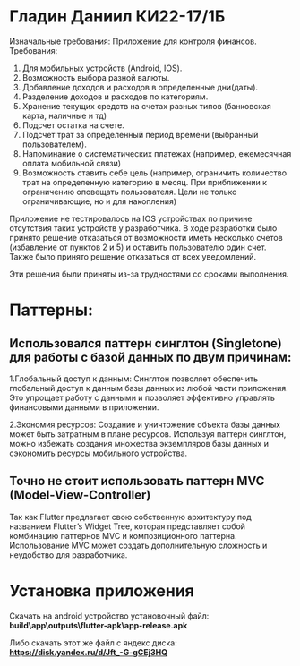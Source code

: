 # Гладин Даниил КИ22-17/1Б

Изначальные требования:
Приложение для контроля финансов. Требования:
1. Для мобильных устройств (Android, IOS).
2. Возможность выбора разной валюты.
3. Добавление доходов и расходов в определенные дни(даты).
4. Разделение доходов и расходов по категориям.
5. Хранение текущих средств на счетах разных типов (банковская карта, наличные и тд)
6. Подсчет остатка на счете.
7. Подсчет трат за определенный период времени (выбранный пользователем).
8. Напоминание о систематических платежах (например, ежемесячная оплата мобильной
связи)
9. Возможность ставить себе цель (например, ограничить количество трат на определенную
категорию в месяц. При приближении к ограничению оповещать пользователя. Цели не
только ограничивающие, но и для накопления)

Приложение не тестировалось на IOS устройствах по причине отсутствия таких устройств у разработчика. 
В ходе разработки было принято решение отказаться от возможности иметь несколько счетов (избавление от пунктов 2 и 5) и оставить пользователю один счет. Также было принято решение отказаться от всех уведомлений.

Эти решения были приняты из-за трудностями со сроками выполнения.

# Паттерны:

## Использовался паттерн синглтон (Singletone) для работы с базой данных по двум причинам:

1.Глобальный доступ к данным: Синглтон позволяет обеспечить глобальный доступ к данным базы данных из любой части приложения. Это упрощает работу с данными и позволяет эффективно управлять финансовыми данными в приложении.

2.Экономия ресурсов: Создание и уничтожение объекта базы данных может быть затратным в плане ресурсов. Используя паттерн синглтон, можно избежать создания множества экземпляров базы данных и сэкономить ресурсы мобильного устройства.

## Точно не стоит использовать паттерн MVC (Model-View-Controller)

Так как Flutter предлагает свою собственную архитектуру под названием Flutter’s Widget Tree, которая представляет собой комбинацию паттернов MVC и композиционного паттерна. Использование MVC может создать дополнительную сложность и неудобство для разработчика.

# Установка приложения

Скачать на android устройство установочный файл:
 **build\app\outputs\flutter-apk\app-release.apk**
 
Либо скачать этот же файл с яндекс диска:
**https://disk.yandex.ru/d/Jft_-G-gCEj3HQ**
